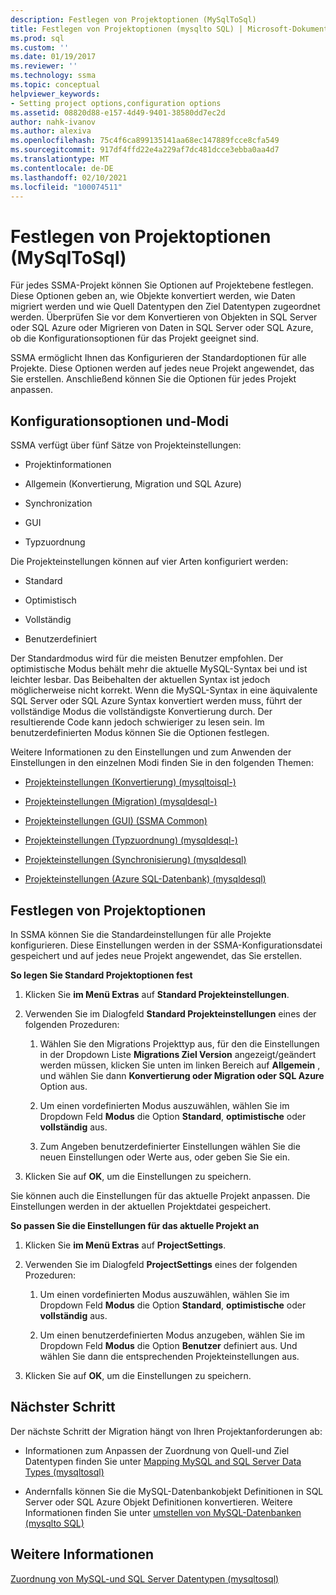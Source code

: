 ```yaml
---
description: Festlegen von Projektoptionen (MySqlToSql)
title: Festlegen von Projektoptionen (mysqlto SQL) | Microsoft-Dokumentation
ms.prod: sql
ms.custom: ''
ms.date: 01/19/2017
ms.reviewer: ''
ms.technology: ssma
ms.topic: conceptual
helpviewer_keywords:
- Setting project options,configuration options
ms.assetid: 08820d88-e157-4d49-9401-38580dd7ec2d
author: nahk-ivanov
ms.author: alexiva
ms.openlocfilehash: 75c4f6ca899135141aa68ec147889fcce8cfa549
ms.sourcegitcommit: 917df4ffd22e4a229af7dc481dcce3ebba0aa4d7
ms.translationtype: MT
ms.contentlocale: de-DE
ms.lasthandoff: 02/10/2021
ms.locfileid: "100074511"
---
```

# <a name="setting-project-options-mysqltosql"></a>Festlegen von Projektoptionen (MySqlToSql)
Für jedes SSMA-Projekt können Sie Optionen auf Projektebene festlegen. Diese Optionen geben an, wie Objekte konvertiert werden, wie Daten migriert werden und wie Quell Datentypen den Ziel Datentypen zugeordnet werden.  Überprüfen Sie vor dem Konvertieren von Objekten in SQL Server oder SQL Azure oder Migrieren von Daten in SQL Server oder SQL Azure, ob die Konfigurationsoptionen für das Projekt geeignet sind.  
  
SSMA ermöglicht Ihnen das Konfigurieren der Standardoptionen für alle Projekte. Diese Optionen werden auf jedes neue Projekt angewendet, das Sie erstellen. Anschließend können Sie die Optionen für jedes Projekt anpassen.  
  
## <a name="configuration-options-and-modes"></a>Konfigurationsoptionen und-Modi  
SSMA verfügt über fünf Sätze von Projekteinstellungen:  
  
-   Projektinformationen  
  
-   Allgemein (Konvertierung, Migration und SQL Azure)  
  
-   Synchronization  
  
-   GUI  
  
-   Typzuordnung  
  
Die Projekteinstellungen können auf vier Arten konfiguriert werden:  
  
-   Standard  
  
-   Optimistisch  
  
-   Vollständig  
  
-   Benutzerdefiniert  
  
Der Standardmodus wird für die meisten Benutzer empfohlen. Der optimistische Modus behält mehr die aktuelle MySQL-Syntax bei und ist leichter lesbar. Das Beibehalten der aktuellen Syntax ist jedoch möglicherweise nicht korrekt. Wenn die MySQL-Syntax in eine äquivalente SQL Server oder SQL Azure Syntax konvertiert werden muss, führt der vollständige Modus die vollständigste Konvertierung durch. Der resultierende Code kann jedoch schwieriger zu lesen sein. Im benutzerdefinierten Modus können Sie die Optionen festlegen.  
  
Weitere Informationen zu den Einstellungen und zum Anwenden der Einstellungen in den einzelnen Modi finden Sie in den folgenden Themen:  
  
-   [Projekteinstellungen &#40;Konvertierung&#41; &#40;mysqltoisql-&#41;](../../ssma/mysql/project-settings-conversion-mysqltosql.md)  
  
-   [Projekteinstellungen &#40;Migration&#41; &#40;mysqldesql-&#41;](../../ssma/mysql/project-settings-migration-mysqltosql.md)  
  
-   [Projekteinstellungen (GUI) (SSMA Common)](../sybase/project-settings-gui-sybasetosql.md)  
  
-   [Projekteinstellungen &#40;Typzuordnung&#41; &#40;mysqldesql-&#41;](../../ssma/mysql/project-settings-type-mapping-mysqltosql.md)  
  
-   [Projekteinstellungen &#40;Synchronisierung&#41; &#40;mysqldesql&#41;](../../ssma/mysql/project-settings-synchronization-mysqltosql.md)  
  
-   [Projekteinstellungen &#40;Azure SQL-Datenbank&#41; &#40;mysqldesql&#41;](../../ssma/mysql/project-settings-azure-sql-db-mysqltosql.md)  
  
## <a name="setting-project-options"></a>Festlegen von Projektoptionen  
In SSMA können Sie die Standardeinstellungen für alle Projekte konfigurieren. Diese Einstellungen werden in der SSMA-Konfigurationsdatei gespeichert und auf jedes neue Projekt angewendet, das Sie erstellen.  
  
**So legen Sie Standard Projektoptionen fest**  
  
1.  Klicken Sie **im Menü Extras** auf **Standard Projekteinstellungen**.  
  
2.  Verwenden Sie im Dialogfeld **Standard Projekteinstellungen** eines der folgenden Prozeduren:  
  
    1.  Wählen Sie den Migrations Projekttyp aus, für den die Einstellungen in der Dropdown Liste **Migrations Ziel Version** angezeigt/geändert werden müssen, klicken Sie unten im linken Bereich auf **Allgemein** , und wählen Sie dann **Konvertierung oder Migration oder SQL Azure** Option aus.  
  
    2.  Um einen vordefinierten Modus auszuwählen, wählen Sie im Dropdown Feld **Modus** die Option **Standard**, **optimistische** oder **vollständig** aus.  
  
    3.  Zum Angeben benutzerdefinierter Einstellungen wählen Sie die neuen Einstellungen oder Werte aus, oder geben Sie Sie ein.  
  
3.  Klicken Sie auf **OK**, um die Einstellungen zu speichern.  
  
Sie können auch die Einstellungen für das aktuelle Projekt anpassen. Die Einstellungen werden in der aktuellen Projektdatei gespeichert.  
  
**So passen Sie die Einstellungen für das aktuelle Projekt an**  
  
1.  Klicken Sie **im Menü Extras** auf **ProjectSettings**.  
  
2.  Verwenden Sie im Dialogfeld **ProjectSettings** eines der folgenden Prozeduren:  
  
    1.  Um einen vordefinierten Modus auszuwählen, wählen Sie im Dropdown Feld **Modus** die Option **Standard**, **optimistische** oder **vollständig** aus.  
  
    2.  Um einen benutzerdefinierten Modus anzugeben, wählen Sie im Dropdown Feld **Modus** die Option **Benutzer** definiert aus. Und wählen Sie dann die entsprechenden Projekteinstellungen aus.  
  
3.  Klicken Sie auf **OK**, um die Einstellungen zu speichern.  
  
## <a name="next-step"></a>Nächster Schritt  
Der nächste Schritt der Migration hängt von Ihren Projektanforderungen ab:  
  
-   Informationen zum Anpassen der Zuordnung von Quell-und Ziel Datentypen finden Sie unter [Mapping MySQL and SQL Server Data Types &#40;mysqltosql&#41;](../../ssma/mysql/mapping-mysql-and-sql-server-data-types-mysqltosql.md)  
  
-   Andernfalls können Sie die MySQL-Datenbankobjekt Definitionen in SQL Server oder SQL Azure Objekt Definitionen konvertieren. Weitere Informationen finden Sie unter [umstellen von MySQL-Datenbanken &#40;mysqlto SQL&#41;](../../ssma/mysql/converting-mysql-databases-mysqltosql.md)  
  
## <a name="see-also"></a>Weitere Informationen  
[Zuordnung von MySQL-und SQL Server Datentypen &#40;mysqltosql&#41;](../../ssma/mysql/mapping-mysql-and-sql-server-data-types-mysqltosql.md)  
